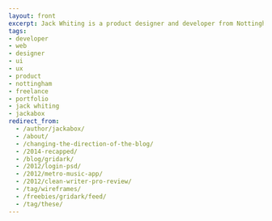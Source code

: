 ```yaml
---
layout: front
excerpt: Jack Whiting is a product designer and developer from Nottingham, UK. Working with many companies over the last 10 years doing web design, UI/UX design and front-end development.
tags:
- developer
- web
- designer
- ui
- ux
- product
- nottingham
- freelance
- portfolio
- jack whiting
- jackabox
redirect_from:
  - /author/jackabox/
  - /about/
  - /changing-the-direction-of-the-blog/
  - /2014-recapped/
  - /blog/gridark/
  - /2012/login-psd/
  - /2012/metro-music-app/
  - /2012/clean-writer-pro-review/
  - /tag/wireframes/
  - /freebies/gridark/feed/
  - /tag/these/
---
```


